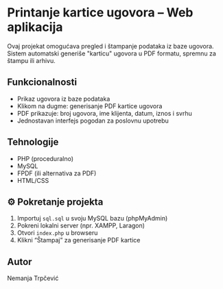 # Printanje kartice ugovora – Web aplikacija

Ovaj projekat omogućava pregled i štampanje podataka iz baze ugovora. Sistem automatski generiše "karticu" ugovora u PDF formatu, spremnu za štampu ili arhivu.

##  Funkcionalnosti

- Prikaz ugovora iz baze podataka
- Klikom na dugme: generisanje PDF kartice ugovora
- PDF prikazuje: broj ugovora, ime klijenta, datum, iznos i svrhu
- Jednostavan interfejs pogodan za poslovnu upotrebu

##  Tehnologije

- PHP (proceduralno)
- MySQL
- FPDF (ili alternativa za PDF)
- HTML/CSS

## ⚙ Pokretanje projekta

1. Importuj `sql.sql` u svoju MySQL bazu (phpMyAdmin)
2. Pokreni lokalni server (npr. XAMPP, Laragon)
3. Otvori `index.php` u browseru
4. Klikni “Štampaj” za generisanje PDF kartice

##  Autor

Nemanja Trpčević  
